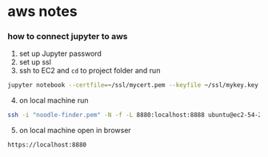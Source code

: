 # aws notes
### how to connect jupyter to aws

1. set up Jupyter password
2. set up ssl
3. ssh to EC2 and ```cd``` to project folder and run
```bash
jupyter notebook --certfile=~/ssl/mycert.pem --keyfile ~/ssl/mykey.key
```
4. on local machine run
```bash
ssh -i "noodle-finder.pem" -N -f -L 8880:localhost:8888 ubuntu@ec2-54-242-100-202.compute-1.amazonaws.com
```
5. on local machine open in browser
```bash
https://localhost:8880
```
